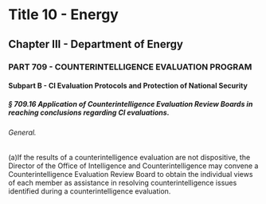 
# Title 10 - Energy
## Chapter III - Department of Energy
### PART 709 - COUNTERINTELLIGENCE EVALUATION PROGRAM
#### Subpart B - CI Evaluation Protocols and Protection of National Security
##### § 709.16 Application of Counterintelligence Evaluation Review Boards in reaching conclusions regarding CI evaluations.
###### General.

(a)If the results of a counterintelligence evaluation are not dispositive, the Director of the Office of Intelligence and Counterintelligence may convene a Counterintelligence Evaluation Review Board to obtain the individual views of each member as assistance in resolving counterintelligence issues identified during a counterintelligence evaluation.
